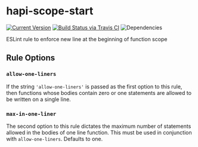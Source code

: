 # hapi-scope-start

[![Current Version](https://img.shields.io/npm/v/hapi-scope-start.svg)](https://www.npmjs.org/package/hapi-scope-start)
[![Build Status via Travis CI](https://travis-ci.org/continuationlabs/hapi-scope-start.svg?branch=master)](https://travis-ci.org/continuationlabs/hapi-scope-start)
![Dependencies](http://img.shields.io/david/continuationlabs/hapi-scope-start.svg)

ESLint rule to enforce new line at the beginning of function scope

## Rule Options

### `allow-one-liners`

If the string `'allow-one-liners'` is passed as the first option to this rule,
then functions whose bodies contain zero or one statements are allowed to be
written on a single line.

### `max-in-one-liner`

The second option to this rule dictates the maximum number of statements allowed
in the bodies of one line function. This must be used in conjunction with
`allow-one-liners`. Defaults to one.
